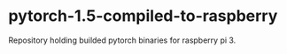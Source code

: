 # pytorch-1.5-compiled-to-raspberry
Repository holding builded pytorch binaries for raspberry pi 3.
